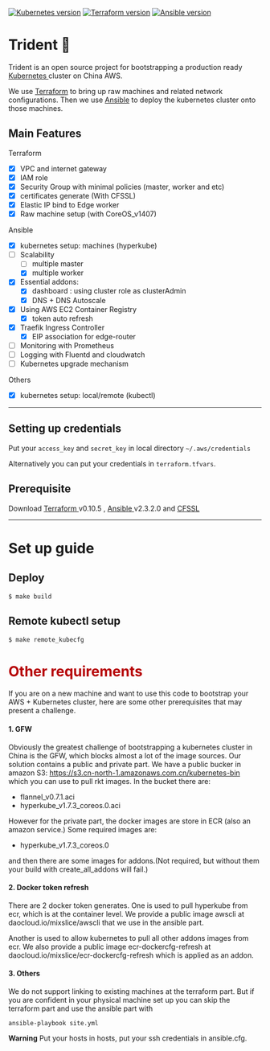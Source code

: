 [![Kubernetes version](https://img.shields.io/badge/kubernetes-1.7.3-brightgreen.svg)](https://github.com/mixslice/trident)
[![Terraform version](https://img.shields.io/badge/terraform-0.10.5-brightgreen.svg)](https://github.com/mixslice/trident)
[![Ansible version](https://img.shields.io/badge/ansible-2.3.2.0-brightgreen.svg)](https://github.com/mixslice/trident)

# Trident 🔱

Trident is an open source project for bootstrapping a production ready [ Kubernetes ] cluster on China AWS.

We use [Terraform] to bring up raw machines and related network configurations. Then we use [Ansible] to deploy the kubernetes cluster onto those machines.

## Main Features
Terraform
- [x] VPC and internet gateway
- [x] IAM role
- [x] Security Group with minimal policies (master, worker and etc)
- [x] certificates generate (With CFSSL)
- [x] Elastic IP bind to Edge worker
- [x] Raw machine setup (with CoreOS_v1407)

Ansible
- [x] kubernetes setup: machines (hyperkube)
- [ ] Scalability
  - [ ] multiple master
  - [x] multiple worker
- [x] Essential addons:
  - [x] dashboard : using cluster role as clusterAdmin
  - [x] DNS + DNS Autoscale
- [x] Using AWS EC2 Container Registry
  - [x] token auto refresh
- [x] Traefik Ingress Controller
  - [x] EIP association for edge-router
- [ ] Monitoring with Prometheus
- [ ] Logging with Fluentd and cloudwatch
- [ ] Kubernetes upgrade mechanism

Others
- [x] kubernetes setup: local/remote (kubectl)

---

## Setting up credentials
Put your `access_key` and `secret_key` in local directory `~/.aws/credentials`

Alternatively you can put your credentials in `terraform.tfvars`.

## Prerequisite

Download
[ Terraform ] v0.10.5 , [ Ansible ] v2.3.2.0 and [ CFSSL ]

---

# Set up guide

## Deploy
```
$ make build
```
## Remote kubectl setup
```
$ make remote_kubecfg
```

# <span style="color:#b60205"> Other requirements </span>
If you are on a new machine and want to use this code to bootstrap your AWS + Kubernetes cluster, here are some other prerequisites that may present a challenge.

#### 1. GFW
Obviously the greatest challenge of bootstrapping a kubernetes cluster in China is the GFW, which blocks almost a lot of the image sources. Our solution contains a public and private part. We have a public bucker in amazon S3: https://s3.cn-north-1.amazonaws.com.cn/kubernetes-bin which you can use to pull rkt images. In the bucket there are:
- flannel_v0.7.1.aci
- hyperkube_v1.7.3_coreos.0.aci

However for the private part, the docker images are store in ECR (also an amazon service.) Some required images are:
- hyperkube_v1.7.3_coreos.0

and then there are some images for addons.(Not required, but without them your build with create_all_addons will fail.)

#### 2. Docker token refresh
There are 2 docker token generates.
One is used to pull hyperkube from ecr, which is at the container level. We provide a public image awscli at daocloud.io/mixslice/awscli that we use in the ansible part.

Another is used to allow kubernetes to pull all other addons images from ecr. We also provide a public image ecr-dockercfg-refresh at daocloud.io/mixslice/ecr-dockercfg-refresh which is applied as an addon.

#### 3. Others
We do not support linking to existing machines at the terraform part. But if you are confident in your physical machine set up you can skip the terraform part and use the ansible part with
```
ansible-playbook site.yml
```
**Warning**
Put your hosts in hosts, put your ssh credentials in ansible.cfg.

[Ansible]:(https://www.ansible.com/)
[CFSSL]:(https://cfssl.org/)
[Kubernetes]:(http://kubernetes.io/)
[Terraform]:(https://www.terraform.io/)
